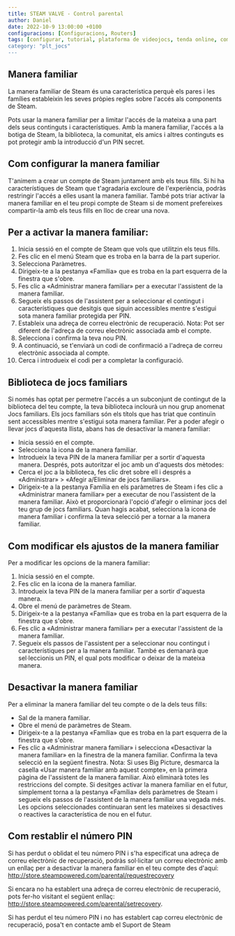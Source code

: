 ```yaml
---
title: STEAM VALVE - Control parental
author: Daniel
date: 2022-10-9 13:00:00 +0100
configuracions: [Configuracions, Routers]
tags: [configurar, tutorial, plataforma de videojocs, tenda online, comprar, control, parental, pc, Valve, Steam, Games, Half-life, xats, xats i veus, comunicacions, limitar, 9 d'Octubre de 2022, escrit per Daniel, PEGI +18, correu, direcció email, PIN, manera familiar, manera, familiar]
category: "plt_jocs"
---
```


## Manera familiar
La manera familiar de Steam és una característica perquè els pares i les famílies estableixin les seves pròpies regles sobre l'accés als components de Steam.

Pots usar la manera familiar per a limitar l'accés de la mateixa a una part dels seus continguts i característiques. Amb la manera familiar, l'accés a la botiga de Steam, la biblioteca, la comunitat, els amics i altres continguts es pot protegir amb la introducció d'un PIN secret.

## Com configurar la manera familiar
T'animem a crear un compte de Steam juntament amb els teus fills. Si hi ha característiques de Steam que t'agradaria excloure de l'experiència, podràs restringir l'accés a elles usant la manera familiar. També pots triar activar la manera familiar en el teu propi compte de Steam si de moment prefereixes compartir-la amb els teus fills en lloc de crear una nova.

## Per a activar la manera familiar:
1. Inicia sessió en el compte de Steam que vols que utilitzin els teus fills.
2. Fes clic en el menú Steam que es troba en la barra de la part superior.
3. Selecciona Paràmetres.
4. Dirigeix-te a la pestanya «Família» que es troba en la part esquerra de la finestra que s'obre.
5. Fes clic a «Administrar manera familiar» per a executar l'assistent de la manera familiar.
6. Segueix els passos de l'assistent per a seleccionar el contingut i característiques que desitgis que siguin accessibles mentre s'estigui sota manera familiar protegida per PIN.
7. Estableix una adreça de correu electrònic de recuperació. Nota: Pot ser diferent de l'adreça de correu electrònic associada amb el compte.
8. Selecciona i confirma la teva nou PIN.
9. A continuació, se t'enviarà un codi de confirmació a l'adreça de correu electrònic associada al compte.
10. Cerca i introdueix el codi per a completar la configuració.

## Biblioteca de jocs familiars
Si només has optat per permetre l'accés a un subconjunt de contingut de la biblioteca del teu compte, la teva biblioteca inclourà un nou grup anomenat Jocs familiars. Els jocs familiars són els títols que has triat que continuïn sent accessibles mentre s'estigui sota manera familiar.
Per a poder afegir o llevar jocs d'aquesta llista, abans has de desactivar la manera familiar:
- Inicia sessió en el compte.
- Selecciona la icona de la manera familiar.
- Introdueix la teva PIN de la manera familiar per a sortir d'aquesta manera.
Després, pots autoritzar el joc amb un d'aquests dos mètodes:
- Cerca el joc a la biblioteca, fes clic dret sobre ell i després a «Administrar» > «Afegir a/Eliminar de jocs familiars».
- Dirigeix-te a la pestanya Família en els paràmetres de Steam i fes clic a «Administrar manera familiar» per a executar de nou l'assistent de la manera familiar. Això et proporcionarà l'opció d'afegir o eliminar jocs del teu grup de jocs familiars. Quan hagis acabat, selecciona la icona de manera familiar i confirma la teva selecció per a tornar a la manera familiar.

## Com modificar els ajustos de la manera familiar
Per a modificar les opcions de la manera familiar:
1. Inicia sessió en el compte.
2. Fes clic en la icona de la manera familiar.
3. Introdueix la teva PIN de la manera familiar per a sortir d'aquesta manera.
4. Obre el menú de paràmetres de Steam.
5. Dirigeix-te a la pestanya «Família» que es troba en la part esquerra de la finestra que s'obre.
6. Fes clic a «Administrar manera familiar» per a executar l'assistent de la manera familiar.
7. Segueix els passos de l'assistent per a seleccionar nou contingut i característiques per a la manera familiar. També es demanarà que sel·leccionis un PIN, el qual pots modificar o deixar de la mateixa manera.


## Desactivar la manera familiar
Per a eliminar la manera familiar del teu compte o de la dels teus fills:
- Sal de la manera familiar.
- Obre el menú de paràmetres de Steam.
- Dirigeix-te a la pestanya «Família» que es troba en la part esquerra de la finestra que s'obre.
- Fes clic a «Administrar manera familiar» i selecciona «Desactivar la manera familiar» en la finestra de la manera familiar. Confirma la teva selecció en la següent finestra. Nota: Si uses Big Picture, desmarca la casella «Usar manera familiar amb aquest compte», en la primera pàgina de l'assistent de la manera familiar.
Això eliminarà totes les restriccions del compte. Si desitges activar la manera familiar en el futur, simplement torna a la pestanya «Família» dels paràmetres de Steam i segueix els passos de l'assistent de la manera familiar una vegada més. Les opcions seleccionades continuaran sent les mateixes si desactives o reactives la característica de nou en el futur.

## Com restablir el número PIN
Si has perdut o oblidat el teu número PIN i s'ha especificat una adreça de correu electrònic de recuperació, podràs sol·licitar un correu electrònic amb un enllaç per a desactivar la manera familiar en el teu compte des d'aquí: http://store.steampowered.com/parental/requestrecovery

Si encara no ha establert una adreça de correu electrònic de recuperació, pots fer-ho visitant el següent enllaç: http://store.steampowered.com/parental/setrecovery.

Si has perdut el teu número PIN i no has establert cap correu electrònic de recuperació, posa't en contacte amb el Suport de Steam


